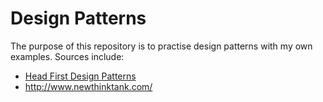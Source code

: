 # Design Patterns
The purpose of this repository is to practise design patterns with my own examples. Sources include:
- [Head First Design Patterns](https://www.goodreads.com/book/show/58128.Head_First_Design_Patterns?from_search=true)
- http://www.newthinktank.com/


